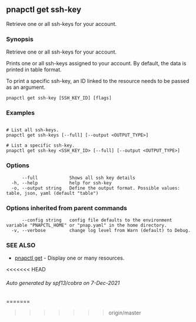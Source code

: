 ## pnapctl get ssh-key

Retrieve one or all ssh-keys for your account.

### Synopsis

Retrieve one or all ssh-keys for your account.

Prints one or all ssh-keys assigned to your account.
By default, the data is printed in table format.

To print a specific ssh-key, an ID linked to the resource needs to be passed as an argument.

```
pnapctl get ssh-key [SSH_KEY_ID] [flags]
```

### Examples

```

# List all ssh-keys.
pnapctl get ssh-keys [--full] [--output <OUTPUT_TYPE>]

# List a specific ssh-key.
pnapctl get ssh-key <SSH_KEY_ID> [--full] [--output <OUTPUT_TYPE>]
```

### Options

```
      --full            Shows all ssh key details
  -h, --help            help for ssh-key
  -o, --output string   Define the output format. Possible values: table, json, yaml (default "table")
```

### Options inherited from parent commands

```
      --config string   config file defaults to the environment variable "PNAPCTL_HOME" or "pnap.yaml" in the home directory.
  -v, --verbose         change log level from Warn (default) to Debug.
```

### SEE ALSO

* [pnapctl get](pnapctl_get.md)	 - Display one or many resources.

<<<<<<< HEAD
###### Auto generated by spf13/cobra on 7-Dec-2021
=======
>>>>>>> origin/master
